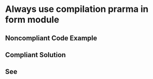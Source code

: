 # Always use compilation prarma in form module

## Noncompliant Code Example

## Compliant Solution

## See

